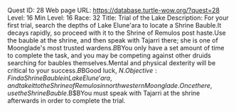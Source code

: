 Quest ID: 28
Web page URL: https://database.turtle-wow.org/?quest=28
Level: 16
Min Level: 16
Race: 32
Title: Trial of the Lake
Description: For your first trial, search the depths of Lake Elune'ara to locate a Shrine Bauble.It decays rapidly, so proceed with it to the Shrine of Remulos post haste.Use the bauble at the shrine, and then speak with Tajarri there; she is one of Moonglade's most trusted wardens.$B$BYou only have a set amount of time to complete the task, and you may be competing against other druids searching for baubles themselves.Mental and physical dexterity will be critical to your success.$B$BGood luck, $N.
Objective: Find a Shrine Bauble in Lake Elune'ara, and take it to the Shrine of Remulos in northwestern Moonglade.Once there, use the Shrine Bauble.$B$BYou must speak with Tajarri at the shrine afterwards in order to complete the trial.
